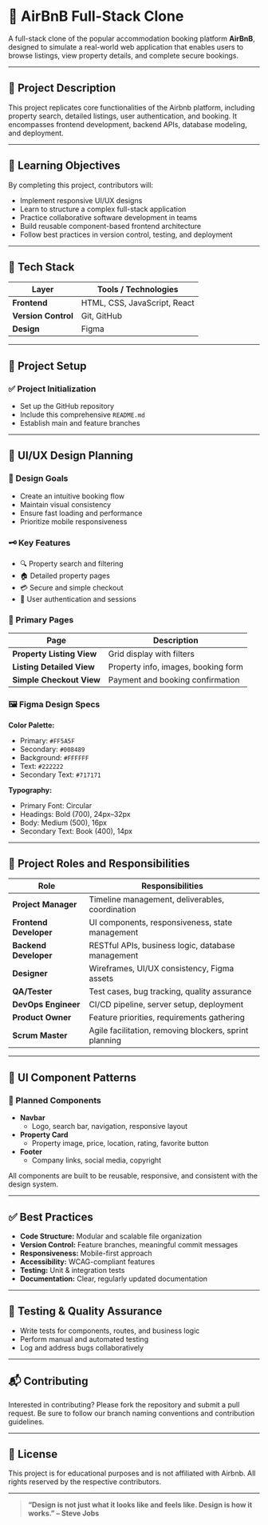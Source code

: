 # 🏡 AirBnB Full-Stack Clone

A full-stack clone of the popular accommodation booking platform **AirBnB**, designed to simulate a real-world web application that enables users to browse listings, view property details, and complete secure bookings.

---

## 🚀 Project Description

This project replicates core functionalities of the Airbnb platform, including property search, detailed listings, user authentication, and booking. It encompasses frontend development, backend APIs, database modeling, and deployment.

---

## 🎯 Learning Objectives

By completing this project, contributors will:

- Implement responsive UI/UX designs
- Learn to structure a complex full-stack application
- Practice collaborative software development in teams
- Build reusable component-based frontend architecture
- Follow best practices in version control, testing, and deployment

---

## 🧰 Tech Stack

| Layer        | Tools / Technologies             |
|--------------|----------------------------------|
| **Frontend** | HTML, CSS, JavaScript, React     |
| **Version Control** | Git, GitHub               |
| **Design**   | Figma                            |

---

## 📁 Project Setup

### ✅ Project Initialization

- Set up the GitHub repository
- Include this comprehensive `README.md`
- Establish main and feature branches

---

## 🎨 UI/UX Design Planning

### 🎯 Design Goals

- Create an intuitive booking flow
- Maintain visual consistency
- Ensure fast loading and performance
- Prioritize mobile responsiveness

### 🗝️ Key Features

- 🔍 Property search and filtering
- 🏠 Detailed property pages
- 💳 Secure and simple checkout
- 🔐 User authentication and sessions

### 📄 Primary Pages

| Page | Description |
|------|-------------|
| **Property Listing View** | Grid display with filters |
| **Listing Detailed View** | Property info, images, booking form |
| **Simple Checkout View** | Payment and booking confirmation |

### 🖼️ Figma Design Specs

**Color Palette:**

- Primary: `#FF5A5F`
- Secondary: `#008489`
- Background: `#FFFFFF`
- Text: `#222222`
- Secondary Text: `#717171`

**Typography:**

- Primary Font: Circular
- Headings: Bold (700), 24px–32px
- Body: Medium (500), 16px
- Secondary Text: Book (400), 14px

---

## 👥 Project Roles and Responsibilities

| Role              | Responsibilities                                                                 |
|-------------------|----------------------------------------------------------------------------------|
| **Project Manager**     | Timeline management, deliverables, coordination                                |
| **Frontend Developer**  | UI components, responsiveness, state management                              |
| **Backend Developer**   | RESTful APIs, business logic, database management                            |
| **Designer**            | Wireframes, UI/UX consistency, Figma assets                                  |
| **QA/Tester**           | Test cases, bug tracking, quality assurance                                 |
| **DevOps Engineer**     | CI/CD pipeline, server setup, deployment                                     |
| **Product Owner**       | Feature priorities, requirements gathering                                  |
| **Scrum Master**        | Agile facilitation, removing blockers, sprint planning                      |

---

## 🧱 UI Component Patterns

### 🔧 Planned Components

- **Navbar**
  - Logo, search bar, navigation, responsive layout
- **Property Card**
  - Property image, price, location, rating, favorite button
- **Footer**
  - Company links, social media, copyright

All components are built to be reusable, responsive, and consistent with the design system.

---

## ✅ Best Practices

- **Code Structure:** Modular and scalable file organization  
- **Version Control:** Feature branches, meaningful commit messages  
- **Responsiveness:** Mobile-first approach  
- **Accessibility:** WCAG-compliant features  
- **Testing:** Unit & integration tests  
- **Documentation:** Clear, regularly updated documentation  

---

## 🧪 Testing & Quality Assurance

- Write tests for components, routes, and business logic
- Perform manual and automated testing
- Log and address bugs collaboratively

---

## 📬 Contributing

Interested in contributing? Please fork the repository and submit a pull request. Be sure to follow our branch naming conventions and contribution guidelines.

---

## 📄 License

This project is for educational purposes and is not affiliated with Airbnb. All rights reserved by the respective contributors.

---

> **“Design is not just what it looks like and feels like. Design is how it works.” – Steve Jobs**

